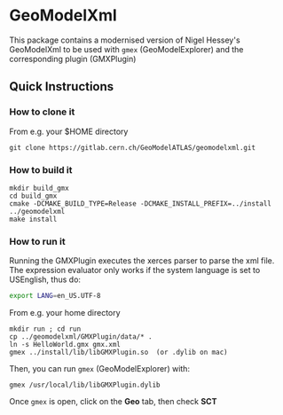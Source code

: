 # GeoModelXml

This package contains a modernised version of Nigel Hessey's GeoModelXml to be 
used with `gmex` (GeoModelExplorer) and the corresponding plugin (GMXPlugin)

## Quick Instructions

### How to clone it

From e.g. your $HOME directory

```
git clone https://gitlab.cern.ch/GeoModelATLAS/geomodelxml.git
```

### How to build it

```
mkdir build_gmx
cd build_gmx
cmake -DCMAKE_BUILD_TYPE=Release -DCMAKE_INSTALL_PREFIX=../install ../geomodelxml
make install
```

### How to run it

Running the GMXPlugin executes the xerces parser to parse the xml file. The expression evaluator only works if the system language is set to USEnglish, thus do:
```bash
export LANG=en_US.UTF-8
```

From e.g. your home directory

```
mkdir run ; cd run
cp ../geomodelxml/GMXPlugin/data/* .
ln -s HelloWorld.gmx gmx.xml
gmex ../install/lib/libGMXPlugin.so  (or .dylib on mac)
```
 


Then, you can run `gmex` (GeoModelExplorer) with:

```
gmex /usr/local/lib/libGMXPlugin.dylib
```

Once `gmex` is open, click on the **Geo** tab, then check **SCT**



